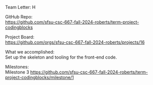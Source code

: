 Team Letter: H

GitHub Repo:  
https://github.com/sfsu-csc-667-fall-2024-roberts/term-project-codingblocks

Project Board:  
https://github.com/orgs/sfsu-csc-667-fall-2024-roberts/projects/16

What we accomplished:  
Set up the skeleton and tooling for the front-end code.

Milestones:  
Milestone 3
https://github.com/sfsu-csc-667-fall-2024-roberts/term-project-codingblocks/milestone/1
